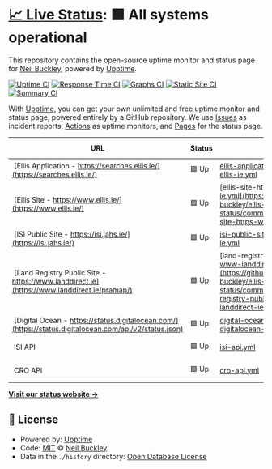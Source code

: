 # [📈 Live Status](https://neil-buckley.github.io/ellis-status): <!--live status--> **🟩 All systems operational**

This repository contains the open-source uptime monitor and status page for [Neil Buckley](https://neil-buckley.github.io/ellis-status), powered by [Upptime](https://github.com/upptime/upptime).

[![Uptime CI](https://github.com/neil-buckley/ellis-status/workflows/Uptime%20CI/badge.svg)](https://github.com/neil-buckley/ellis-status/actions?query=workflow%3A%22Uptime+CI%22)
[![Response Time CI](https://github.com/neil-buckley/ellis-status/workflows/Response%20Time%20CI/badge.svg)](https://github.com/neil-buckley/ellis-status/actions?query=workflow%3A%22Response+Time+CI%22)
[![Graphs CI](https://github.com/neil-buckley/ellis-status/workflows/Graphs%20CI/badge.svg)](https://github.com/neil-buckley/ellis-status/actions?query=workflow%3A%22Graphs+CI%22)
[![Static Site CI](https://github.com/neil-buckley/ellis-status/workflows/Static%20Site%20CI/badge.svg)](https://github.com/neil-buckley/ellis-status/actions?query=workflow%3A%22Static+Site+CI%22)
[![Summary CI](https://github.com/neil-buckley/ellis-status/workflows/Summary%20CI/badge.svg)](https://github.com/neil-buckley/ellis-status/actions?query=workflow%3A%22Summary+CI%22)

With [Upptime](https://upptime.js.org), you can get your own unlimited and free uptime monitor and status page, powered entirely by a GitHub repository. We use [Issues](https://github.com/neil-buckley/ellis-status/issues) as incident reports, [Actions](https://github.com/neil-buckley/ellis-status/actions) as uptime monitors, and [Pages](https://neil-buckley.github.io/ellis-status) for the status page.

<!--start: status pages-->
<!-- This summary is generated by Upptime (https://github.com/upptime/upptime) -->
<!-- Do not edit this manually, your changes will be overwritten -->
<!-- prettier-ignore -->
| URL | Status | History | Response Time | Uptime |
| --- | ------ | ------- | ------------- | ------ |
| <img alt="" src="https://icons.duckduckgo.com/ip3/searches.ellis.ie.ico" height="13"> [Ellis Application - https://searches.ellis.ie/](https://searches.ellis.ie/) | 🟩 Up | [ellis-application-https-searches-ellis-ie.yml](https://github.com/neil-buckley/ellis-status/commits/HEAD/history/ellis-application-https-searches-ellis-ie.yml) | <details><summary><img alt="Response time graph" src="./graphs/ellis-application-https-searches-ellis-ie/response-time-week.png" height="20"> 654ms</summary><br><a href="https://ellis-status.lphmedia.com/history/ellis-application-https-searches-ellis-ie"><img alt="Response time 636" src="https://img.shields.io/endpoint?url=https%3A%2F%2Fraw.githubusercontent.com%2Fneil-buckley%2Fellis-status%2FHEAD%2Fapi%2Fellis-application-https-searches-ellis-ie%2Fresponse-time.json"></a><br><a href="https://ellis-status.lphmedia.com/history/ellis-application-https-searches-ellis-ie"><img alt="24-hour response time 474" src="https://img.shields.io/endpoint?url=https%3A%2F%2Fraw.githubusercontent.com%2Fneil-buckley%2Fellis-status%2FHEAD%2Fapi%2Fellis-application-https-searches-ellis-ie%2Fresponse-time-day.json"></a><br><a href="https://ellis-status.lphmedia.com/history/ellis-application-https-searches-ellis-ie"><img alt="7-day response time 654" src="https://img.shields.io/endpoint?url=https%3A%2F%2Fraw.githubusercontent.com%2Fneil-buckley%2Fellis-status%2FHEAD%2Fapi%2Fellis-application-https-searches-ellis-ie%2Fresponse-time-week.json"></a><br><a href="https://ellis-status.lphmedia.com/history/ellis-application-https-searches-ellis-ie"><img alt="30-day response time 643" src="https://img.shields.io/endpoint?url=https%3A%2F%2Fraw.githubusercontent.com%2Fneil-buckley%2Fellis-status%2FHEAD%2Fapi%2Fellis-application-https-searches-ellis-ie%2Fresponse-time-month.json"></a><br><a href="https://ellis-status.lphmedia.com/history/ellis-application-https-searches-ellis-ie"><img alt="1-year response time 637" src="https://img.shields.io/endpoint?url=https%3A%2F%2Fraw.githubusercontent.com%2Fneil-buckley%2Fellis-status%2FHEAD%2Fapi%2Fellis-application-https-searches-ellis-ie%2Fresponse-time-year.json"></a></details> | <details><summary><a href="https://ellis-status.lphmedia.com/history/ellis-application-https-searches-ellis-ie">100.00%</a></summary><a href="https://ellis-status.lphmedia.com/history/ellis-application-https-searches-ellis-ie"><img alt="All-time uptime 100.00%" src="https://img.shields.io/endpoint?url=https%3A%2F%2Fraw.githubusercontent.com%2Fneil-buckley%2Fellis-status%2FHEAD%2Fapi%2Fellis-application-https-searches-ellis-ie%2Fuptime.json"></a><br><a href="https://ellis-status.lphmedia.com/history/ellis-application-https-searches-ellis-ie"><img alt="24-hour uptime 100.00%" src="https://img.shields.io/endpoint?url=https%3A%2F%2Fraw.githubusercontent.com%2Fneil-buckley%2Fellis-status%2FHEAD%2Fapi%2Fellis-application-https-searches-ellis-ie%2Fuptime-day.json"></a><br><a href="https://ellis-status.lphmedia.com/history/ellis-application-https-searches-ellis-ie"><img alt="7-day uptime 100.00%" src="https://img.shields.io/endpoint?url=https%3A%2F%2Fraw.githubusercontent.com%2Fneil-buckley%2Fellis-status%2FHEAD%2Fapi%2Fellis-application-https-searches-ellis-ie%2Fuptime-week.json"></a><br><a href="https://ellis-status.lphmedia.com/history/ellis-application-https-searches-ellis-ie"><img alt="30-day uptime 100.00%" src="https://img.shields.io/endpoint?url=https%3A%2F%2Fraw.githubusercontent.com%2Fneil-buckley%2Fellis-status%2FHEAD%2Fapi%2Fellis-application-https-searches-ellis-ie%2Fuptime-month.json"></a><br><a href="https://ellis-status.lphmedia.com/history/ellis-application-https-searches-ellis-ie"><img alt="1-year uptime 100.00%" src="https://img.shields.io/endpoint?url=https%3A%2F%2Fraw.githubusercontent.com%2Fneil-buckley%2Fellis-status%2FHEAD%2Fapi%2Fellis-application-https-searches-ellis-ie%2Fuptime-year.json"></a></details>
| <img alt="" src="https://icons.duckduckgo.com/ip3/www.ellis.ie.ico" height="13"> [Ellis Site - https://www.ellis.ie/](https://www.ellis.ie/) | 🟩 Up | [ellis-site-https-www-ellis-ie.yml](https://github.com/neil-buckley/ellis-status/commits/HEAD/history/ellis-site-https-www-ellis-ie.yml) | <details><summary><img alt="Response time graph" src="./graphs/ellis-site-https-www-ellis-ie/response-time-week.png" height="20"> 3516ms</summary><br><a href="https://ellis-status.lphmedia.com/history/ellis-site-https-www-ellis-ie"><img alt="Response time 2281" src="https://img.shields.io/endpoint?url=https%3A%2F%2Fraw.githubusercontent.com%2Fneil-buckley%2Fellis-status%2FHEAD%2Fapi%2Fellis-site-https-www-ellis-ie%2Fresponse-time.json"></a><br><a href="https://ellis-status.lphmedia.com/history/ellis-site-https-www-ellis-ie"><img alt="24-hour response time 2704" src="https://img.shields.io/endpoint?url=https%3A%2F%2Fraw.githubusercontent.com%2Fneil-buckley%2Fellis-status%2FHEAD%2Fapi%2Fellis-site-https-www-ellis-ie%2Fresponse-time-day.json"></a><br><a href="https://ellis-status.lphmedia.com/history/ellis-site-https-www-ellis-ie"><img alt="7-day response time 3516" src="https://img.shields.io/endpoint?url=https%3A%2F%2Fraw.githubusercontent.com%2Fneil-buckley%2Fellis-status%2FHEAD%2Fapi%2Fellis-site-https-www-ellis-ie%2Fresponse-time-week.json"></a><br><a href="https://ellis-status.lphmedia.com/history/ellis-site-https-www-ellis-ie"><img alt="30-day response time 3901" src="https://img.shields.io/endpoint?url=https%3A%2F%2Fraw.githubusercontent.com%2Fneil-buckley%2Fellis-status%2FHEAD%2Fapi%2Fellis-site-https-www-ellis-ie%2Fresponse-time-month.json"></a><br><a href="https://ellis-status.lphmedia.com/history/ellis-site-https-www-ellis-ie"><img alt="1-year response time 2527" src="https://img.shields.io/endpoint?url=https%3A%2F%2Fraw.githubusercontent.com%2Fneil-buckley%2Fellis-status%2FHEAD%2Fapi%2Fellis-site-https-www-ellis-ie%2Fresponse-time-year.json"></a></details> | <details><summary><a href="https://ellis-status.lphmedia.com/history/ellis-site-https-www-ellis-ie">100.00%</a></summary><a href="https://ellis-status.lphmedia.com/history/ellis-site-https-www-ellis-ie"><img alt="All-time uptime 99.97%" src="https://img.shields.io/endpoint?url=https%3A%2F%2Fraw.githubusercontent.com%2Fneil-buckley%2Fellis-status%2FHEAD%2Fapi%2Fellis-site-https-www-ellis-ie%2Fuptime.json"></a><br><a href="https://ellis-status.lphmedia.com/history/ellis-site-https-www-ellis-ie"><img alt="24-hour uptime 100.00%" src="https://img.shields.io/endpoint?url=https%3A%2F%2Fraw.githubusercontent.com%2Fneil-buckley%2Fellis-status%2FHEAD%2Fapi%2Fellis-site-https-www-ellis-ie%2Fuptime-day.json"></a><br><a href="https://ellis-status.lphmedia.com/history/ellis-site-https-www-ellis-ie"><img alt="7-day uptime 100.00%" src="https://img.shields.io/endpoint?url=https%3A%2F%2Fraw.githubusercontent.com%2Fneil-buckley%2Fellis-status%2FHEAD%2Fapi%2Fellis-site-https-www-ellis-ie%2Fuptime-week.json"></a><br><a href="https://ellis-status.lphmedia.com/history/ellis-site-https-www-ellis-ie"><img alt="30-day uptime 100.00%" src="https://img.shields.io/endpoint?url=https%3A%2F%2Fraw.githubusercontent.com%2Fneil-buckley%2Fellis-status%2FHEAD%2Fapi%2Fellis-site-https-www-ellis-ie%2Fuptime-month.json"></a><br><a href="https://ellis-status.lphmedia.com/history/ellis-site-https-www-ellis-ie"><img alt="1-year uptime 100.00%" src="https://img.shields.io/endpoint?url=https%3A%2F%2Fraw.githubusercontent.com%2Fneil-buckley%2Fellis-status%2FHEAD%2Fapi%2Fellis-site-https-www-ellis-ie%2Fuptime-year.json"></a></details>
| <img alt="" src="https://isi.jahs.ie/static/images/isi_logo.png" height="13"> [ISI Public Site - https://isi.jahs.ie/](https://isi.jahs.ie/) | 🟩 Up | [isi-public-site-https-isi-jahs-ie.yml](https://github.com/neil-buckley/ellis-status/commits/HEAD/history/isi-public-site-https-isi-jahs-ie.yml) | <details><summary><img alt="Response time graph" src="./graphs/isi-public-site-https-isi-jahs-ie/response-time-week.png" height="20"> 1267ms</summary><br><a href="https://ellis-status.lphmedia.com/history/isi-public-site-https-isi-jahs-ie"><img alt="Response time 1814" src="https://img.shields.io/endpoint?url=https%3A%2F%2Fraw.githubusercontent.com%2Fneil-buckley%2Fellis-status%2FHEAD%2Fapi%2Fisi-public-site-https-isi-jahs-ie%2Fresponse-time.json"></a><br><a href="https://ellis-status.lphmedia.com/history/isi-public-site-https-isi-jahs-ie"><img alt="24-hour response time 1495" src="https://img.shields.io/endpoint?url=https%3A%2F%2Fraw.githubusercontent.com%2Fneil-buckley%2Fellis-status%2FHEAD%2Fapi%2Fisi-public-site-https-isi-jahs-ie%2Fresponse-time-day.json"></a><br><a href="https://ellis-status.lphmedia.com/history/isi-public-site-https-isi-jahs-ie"><img alt="7-day response time 1267" src="https://img.shields.io/endpoint?url=https%3A%2F%2Fraw.githubusercontent.com%2Fneil-buckley%2Fellis-status%2FHEAD%2Fapi%2Fisi-public-site-https-isi-jahs-ie%2Fresponse-time-week.json"></a><br><a href="https://ellis-status.lphmedia.com/history/isi-public-site-https-isi-jahs-ie"><img alt="30-day response time 1425" src="https://img.shields.io/endpoint?url=https%3A%2F%2Fraw.githubusercontent.com%2Fneil-buckley%2Fellis-status%2FHEAD%2Fapi%2Fisi-public-site-https-isi-jahs-ie%2Fresponse-time-month.json"></a><br><a href="https://ellis-status.lphmedia.com/history/isi-public-site-https-isi-jahs-ie"><img alt="1-year response time 1823" src="https://img.shields.io/endpoint?url=https%3A%2F%2Fraw.githubusercontent.com%2Fneil-buckley%2Fellis-status%2FHEAD%2Fapi%2Fisi-public-site-https-isi-jahs-ie%2Fresponse-time-year.json"></a></details> | <details><summary><a href="https://ellis-status.lphmedia.com/history/isi-public-site-https-isi-jahs-ie">100.00%</a></summary><a href="https://ellis-status.lphmedia.com/history/isi-public-site-https-isi-jahs-ie"><img alt="All-time uptime 99.73%" src="https://img.shields.io/endpoint?url=https%3A%2F%2Fraw.githubusercontent.com%2Fneil-buckley%2Fellis-status%2FHEAD%2Fapi%2Fisi-public-site-https-isi-jahs-ie%2Fuptime.json"></a><br><a href="https://ellis-status.lphmedia.com/history/isi-public-site-https-isi-jahs-ie"><img alt="24-hour uptime 100.00%" src="https://img.shields.io/endpoint?url=https%3A%2F%2Fraw.githubusercontent.com%2Fneil-buckley%2Fellis-status%2FHEAD%2Fapi%2Fisi-public-site-https-isi-jahs-ie%2Fuptime-day.json"></a><br><a href="https://ellis-status.lphmedia.com/history/isi-public-site-https-isi-jahs-ie"><img alt="7-day uptime 100.00%" src="https://img.shields.io/endpoint?url=https%3A%2F%2Fraw.githubusercontent.com%2Fneil-buckley%2Fellis-status%2FHEAD%2Fapi%2Fisi-public-site-https-isi-jahs-ie%2Fuptime-week.json"></a><br><a href="https://ellis-status.lphmedia.com/history/isi-public-site-https-isi-jahs-ie"><img alt="30-day uptime 100.00%" src="https://img.shields.io/endpoint?url=https%3A%2F%2Fraw.githubusercontent.com%2Fneil-buckley%2Fellis-status%2FHEAD%2Fapi%2Fisi-public-site-https-isi-jahs-ie%2Fuptime-month.json"></a><br><a href="https://ellis-status.lphmedia.com/history/isi-public-site-https-isi-jahs-ie"><img alt="1-year uptime 99.73%" src="https://img.shields.io/endpoint?url=https%3A%2F%2Fraw.githubusercontent.com%2Fneil-buckley%2Fellis-status%2FHEAD%2Fapi%2Fisi-public-site-https-isi-jahs-ie%2Fuptime-year.json"></a></details>
| <img alt="" src="https://www.landdirect.ie/images/Form17/PRASymbol.png" height="13"> [Land Registry Public Site - https://www.landdirect.ie](https://www.landdirect.ie/pramap/) | 🟩 Up | [land-registry-public-site-https-www-landdirect-ie.yml](https://github.com/neil-buckley/ellis-status/commits/HEAD/history/land-registry-public-site-https-www-landdirect-ie.yml) | <details><summary><img alt="Response time graph" src="./graphs/land-registry-public-site-https-www-landdirect-ie/response-time-week.png" height="20"> 1353ms</summary><br><a href="https://ellis-status.lphmedia.com/history/land-registry-public-site-https-www-landdirect-ie"><img alt="Response time 1340" src="https://img.shields.io/endpoint?url=https%3A%2F%2Fraw.githubusercontent.com%2Fneil-buckley%2Fellis-status%2FHEAD%2Fapi%2Fland-registry-public-site-https-www-landdirect-ie%2Fresponse-time.json"></a><br><a href="https://ellis-status.lphmedia.com/history/land-registry-public-site-https-www-landdirect-ie"><img alt="24-hour response time 913" src="https://img.shields.io/endpoint?url=https%3A%2F%2Fraw.githubusercontent.com%2Fneil-buckley%2Fellis-status%2FHEAD%2Fapi%2Fland-registry-public-site-https-www-landdirect-ie%2Fresponse-time-day.json"></a><br><a href="https://ellis-status.lphmedia.com/history/land-registry-public-site-https-www-landdirect-ie"><img alt="7-day response time 1353" src="https://img.shields.io/endpoint?url=https%3A%2F%2Fraw.githubusercontent.com%2Fneil-buckley%2Fellis-status%2FHEAD%2Fapi%2Fland-registry-public-site-https-www-landdirect-ie%2Fresponse-time-week.json"></a><br><a href="https://ellis-status.lphmedia.com/history/land-registry-public-site-https-www-landdirect-ie"><img alt="30-day response time 1314" src="https://img.shields.io/endpoint?url=https%3A%2F%2Fraw.githubusercontent.com%2Fneil-buckley%2Fellis-status%2FHEAD%2Fapi%2Fland-registry-public-site-https-www-landdirect-ie%2Fresponse-time-month.json"></a><br><a href="https://ellis-status.lphmedia.com/history/land-registry-public-site-https-www-landdirect-ie"><img alt="1-year response time 1339" src="https://img.shields.io/endpoint?url=https%3A%2F%2Fraw.githubusercontent.com%2Fneil-buckley%2Fellis-status%2FHEAD%2Fapi%2Fland-registry-public-site-https-www-landdirect-ie%2Fresponse-time-year.json"></a></details> | <details><summary><a href="https://ellis-status.lphmedia.com/history/land-registry-public-site-https-www-landdirect-ie">100.00%</a></summary><a href="https://ellis-status.lphmedia.com/history/land-registry-public-site-https-www-landdirect-ie"><img alt="All-time uptime 98.32%" src="https://img.shields.io/endpoint?url=https%3A%2F%2Fraw.githubusercontent.com%2Fneil-buckley%2Fellis-status%2FHEAD%2Fapi%2Fland-registry-public-site-https-www-landdirect-ie%2Fuptime.json"></a><br><a href="https://ellis-status.lphmedia.com/history/land-registry-public-site-https-www-landdirect-ie"><img alt="24-hour uptime 100.00%" src="https://img.shields.io/endpoint?url=https%3A%2F%2Fraw.githubusercontent.com%2Fneil-buckley%2Fellis-status%2FHEAD%2Fapi%2Fland-registry-public-site-https-www-landdirect-ie%2Fuptime-day.json"></a><br><a href="https://ellis-status.lphmedia.com/history/land-registry-public-site-https-www-landdirect-ie"><img alt="7-day uptime 100.00%" src="https://img.shields.io/endpoint?url=https%3A%2F%2Fraw.githubusercontent.com%2Fneil-buckley%2Fellis-status%2FHEAD%2Fapi%2Fland-registry-public-site-https-www-landdirect-ie%2Fuptime-week.json"></a><br><a href="https://ellis-status.lphmedia.com/history/land-registry-public-site-https-www-landdirect-ie"><img alt="30-day uptime 100.00%" src="https://img.shields.io/endpoint?url=https%3A%2F%2Fraw.githubusercontent.com%2Fneil-buckley%2Fellis-status%2FHEAD%2Fapi%2Fland-registry-public-site-https-www-landdirect-ie%2Fuptime-month.json"></a><br><a href="https://ellis-status.lphmedia.com/history/land-registry-public-site-https-www-landdirect-ie"><img alt="1-year uptime 99.18%" src="https://img.shields.io/endpoint?url=https%3A%2F%2Fraw.githubusercontent.com%2Fneil-buckley%2Fellis-status%2FHEAD%2Fapi%2Fland-registry-public-site-https-www-landdirect-ie%2Fuptime-year.json"></a></details>
| <img alt="" src="https://www-static.cdn.prismic.io/www-static%2F903fd83b-8963-42c2-baf6-44f4d6bb83f2_digitalocean-logo-mark.svg" height="13"> [Digital Ocean - https://status.digitalocean.com/](https://status.digitalocean.com/api/v2/status.json) | 🟩 Up | [digital-ocean-https-status-digitalocean-com.yml](https://github.com/neil-buckley/ellis-status/commits/HEAD/history/digital-ocean-https-status-digitalocean-com.yml) | <details><summary><img alt="Response time graph" src="./graphs/digital-ocean-https-status-digitalocean-com/response-time-week.png" height="20"> 214ms</summary><br><a href="https://ellis-status.lphmedia.com/history/digital-ocean-https-status-digitalocean-com"><img alt="Response time 193" src="https://img.shields.io/endpoint?url=https%3A%2F%2Fraw.githubusercontent.com%2Fneil-buckley%2Fellis-status%2FHEAD%2Fapi%2Fdigital-ocean-https-status-digitalocean-com%2Fresponse-time.json"></a><br><a href="https://ellis-status.lphmedia.com/history/digital-ocean-https-status-digitalocean-com"><img alt="24-hour response time 185" src="https://img.shields.io/endpoint?url=https%3A%2F%2Fraw.githubusercontent.com%2Fneil-buckley%2Fellis-status%2FHEAD%2Fapi%2Fdigital-ocean-https-status-digitalocean-com%2Fresponse-time-day.json"></a><br><a href="https://ellis-status.lphmedia.com/history/digital-ocean-https-status-digitalocean-com"><img alt="7-day response time 214" src="https://img.shields.io/endpoint?url=https%3A%2F%2Fraw.githubusercontent.com%2Fneil-buckley%2Fellis-status%2FHEAD%2Fapi%2Fdigital-ocean-https-status-digitalocean-com%2Fresponse-time-week.json"></a><br><a href="https://ellis-status.lphmedia.com/history/digital-ocean-https-status-digitalocean-com"><img alt="30-day response time 214" src="https://img.shields.io/endpoint?url=https%3A%2F%2Fraw.githubusercontent.com%2Fneil-buckley%2Fellis-status%2FHEAD%2Fapi%2Fdigital-ocean-https-status-digitalocean-com%2Fresponse-time-month.json"></a><br><a href="https://ellis-status.lphmedia.com/history/digital-ocean-https-status-digitalocean-com"><img alt="1-year response time 194" src="https://img.shields.io/endpoint?url=https%3A%2F%2Fraw.githubusercontent.com%2Fneil-buckley%2Fellis-status%2FHEAD%2Fapi%2Fdigital-ocean-https-status-digitalocean-com%2Fresponse-time-year.json"></a></details> | <details><summary><a href="https://ellis-status.lphmedia.com/history/digital-ocean-https-status-digitalocean-com">100.00%</a></summary><a href="https://ellis-status.lphmedia.com/history/digital-ocean-https-status-digitalocean-com"><img alt="All-time uptime 89.07%" src="https://img.shields.io/endpoint?url=https%3A%2F%2Fraw.githubusercontent.com%2Fneil-buckley%2Fellis-status%2FHEAD%2Fapi%2Fdigital-ocean-https-status-digitalocean-com%2Fuptime.json"></a><br><a href="https://ellis-status.lphmedia.com/history/digital-ocean-https-status-digitalocean-com"><img alt="24-hour uptime 100.00%" src="https://img.shields.io/endpoint?url=https%3A%2F%2Fraw.githubusercontent.com%2Fneil-buckley%2Fellis-status%2FHEAD%2Fapi%2Fdigital-ocean-https-status-digitalocean-com%2Fuptime-day.json"></a><br><a href="https://ellis-status.lphmedia.com/history/digital-ocean-https-status-digitalocean-com"><img alt="7-day uptime 100.00%" src="https://img.shields.io/endpoint?url=https%3A%2F%2Fraw.githubusercontent.com%2Fneil-buckley%2Fellis-status%2FHEAD%2Fapi%2Fdigital-ocean-https-status-digitalocean-com%2Fuptime-week.json"></a><br><a href="https://ellis-status.lphmedia.com/history/digital-ocean-https-status-digitalocean-com"><img alt="30-day uptime 93.43%" src="https://img.shields.io/endpoint?url=https%3A%2F%2Fraw.githubusercontent.com%2Fneil-buckley%2Fellis-status%2FHEAD%2Fapi%2Fdigital-ocean-https-status-digitalocean-com%2Fuptime-month.json"></a><br><a href="https://ellis-status.lphmedia.com/history/digital-ocean-https-status-digitalocean-com"><img alt="1-year uptime 82.48%" src="https://img.shields.io/endpoint?url=https%3A%2F%2Fraw.githubusercontent.com%2Fneil-buckley%2Fellis-status%2FHEAD%2Fapi%2Fdigital-ocean-https-status-digitalocean-com%2Fuptime-year.json"></a></details>
| <img alt="" src="https://isi.jahs.ie/static/images/isi_logo.png" height="13"> ISI API | 🟩 Up | [isi-api.yml](https://github.com/neil-buckley/ellis-status/commits/HEAD/history/isi-api.yml) | <details><summary><img alt="Response time graph" src="./graphs/isi-api/response-time-week.png" height="20"> 105ms</summary><br><a href="https://ellis-status.lphmedia.com/history/isi-api"><img alt="Response time 114" src="https://img.shields.io/endpoint?url=https%3A%2F%2Fraw.githubusercontent.com%2Fneil-buckley%2Fellis-status%2FHEAD%2Fapi%2Fisi-api%2Fresponse-time.json"></a><br><a href="https://ellis-status.lphmedia.com/history/isi-api"><img alt="24-hour response time 78" src="https://img.shields.io/endpoint?url=https%3A%2F%2Fraw.githubusercontent.com%2Fneil-buckley%2Fellis-status%2FHEAD%2Fapi%2Fisi-api%2Fresponse-time-day.json"></a><br><a href="https://ellis-status.lphmedia.com/history/isi-api"><img alt="7-day response time 105" src="https://img.shields.io/endpoint?url=https%3A%2F%2Fraw.githubusercontent.com%2Fneil-buckley%2Fellis-status%2FHEAD%2Fapi%2Fisi-api%2Fresponse-time-week.json"></a><br><a href="https://ellis-status.lphmedia.com/history/isi-api"><img alt="30-day response time 107" src="https://img.shields.io/endpoint?url=https%3A%2F%2Fraw.githubusercontent.com%2Fneil-buckley%2Fellis-status%2FHEAD%2Fapi%2Fisi-api%2Fresponse-time-month.json"></a><br><a href="https://ellis-status.lphmedia.com/history/isi-api"><img alt="1-year response time 115" src="https://img.shields.io/endpoint?url=https%3A%2F%2Fraw.githubusercontent.com%2Fneil-buckley%2Fellis-status%2FHEAD%2Fapi%2Fisi-api%2Fresponse-time-year.json"></a></details> | <details><summary><a href="https://ellis-status.lphmedia.com/history/isi-api">100.00%</a></summary><a href="https://ellis-status.lphmedia.com/history/isi-api"><img alt="All-time uptime 99.74%" src="https://img.shields.io/endpoint?url=https%3A%2F%2Fraw.githubusercontent.com%2Fneil-buckley%2Fellis-status%2FHEAD%2Fapi%2Fisi-api%2Fuptime.json"></a><br><a href="https://ellis-status.lphmedia.com/history/isi-api"><img alt="24-hour uptime 100.00%" src="https://img.shields.io/endpoint?url=https%3A%2F%2Fraw.githubusercontent.com%2Fneil-buckley%2Fellis-status%2FHEAD%2Fapi%2Fisi-api%2Fuptime-day.json"></a><br><a href="https://ellis-status.lphmedia.com/history/isi-api"><img alt="7-day uptime 100.00%" src="https://img.shields.io/endpoint?url=https%3A%2F%2Fraw.githubusercontent.com%2Fneil-buckley%2Fellis-status%2FHEAD%2Fapi%2Fisi-api%2Fuptime-week.json"></a><br><a href="https://ellis-status.lphmedia.com/history/isi-api"><img alt="30-day uptime 100.00%" src="https://img.shields.io/endpoint?url=https%3A%2F%2Fraw.githubusercontent.com%2Fneil-buckley%2Fellis-status%2FHEAD%2Fapi%2Fisi-api%2Fuptime-month.json"></a><br><a href="https://ellis-status.lphmedia.com/history/isi-api"><img alt="1-year uptime 99.73%" src="https://img.shields.io/endpoint?url=https%3A%2F%2Fraw.githubusercontent.com%2Fneil-buckley%2Fellis-status%2FHEAD%2Fapi%2Fisi-api%2Fuptime-year.json"></a></details>
| <img alt="" src="https://pbs.twimg.com/profile_images/1278628334969196545/gx2xLJ9y_400x400.jpg" height="13"> CRO API | 🟩 Up | [cro-api.yml](https://github.com/neil-buckley/ellis-status/commits/HEAD/history/cro-api.yml) | <details><summary><img alt="Response time graph" src="./graphs/cro-api/response-time-week.png" height="20"> 576ms</summary><br><a href="https://ellis-status.lphmedia.com/history/cro-api"><img alt="Response time 556" src="https://img.shields.io/endpoint?url=https%3A%2F%2Fraw.githubusercontent.com%2Fneil-buckley%2Fellis-status%2FHEAD%2Fapi%2Fcro-api%2Fresponse-time.json"></a><br><a href="https://ellis-status.lphmedia.com/history/cro-api"><img alt="24-hour response time 412" src="https://img.shields.io/endpoint?url=https%3A%2F%2Fraw.githubusercontent.com%2Fneil-buckley%2Fellis-status%2FHEAD%2Fapi%2Fcro-api%2Fresponse-time-day.json"></a><br><a href="https://ellis-status.lphmedia.com/history/cro-api"><img alt="7-day response time 576" src="https://img.shields.io/endpoint?url=https%3A%2F%2Fraw.githubusercontent.com%2Fneil-buckley%2Fellis-status%2FHEAD%2Fapi%2Fcro-api%2Fresponse-time-week.json"></a><br><a href="https://ellis-status.lphmedia.com/history/cro-api"><img alt="30-day response time 551" src="https://img.shields.io/endpoint?url=https%3A%2F%2Fraw.githubusercontent.com%2Fneil-buckley%2Fellis-status%2FHEAD%2Fapi%2Fcro-api%2Fresponse-time-month.json"></a><br><a href="https://ellis-status.lphmedia.com/history/cro-api"><img alt="1-year response time 549" src="https://img.shields.io/endpoint?url=https%3A%2F%2Fraw.githubusercontent.com%2Fneil-buckley%2Fellis-status%2FHEAD%2Fapi%2Fcro-api%2Fresponse-time-year.json"></a></details> | <details><summary><a href="https://ellis-status.lphmedia.com/history/cro-api">100.00%</a></summary><a href="https://ellis-status.lphmedia.com/history/cro-api"><img alt="All-time uptime 100.00%" src="https://img.shields.io/endpoint?url=https%3A%2F%2Fraw.githubusercontent.com%2Fneil-buckley%2Fellis-status%2FHEAD%2Fapi%2Fcro-api%2Fuptime.json"></a><br><a href="https://ellis-status.lphmedia.com/history/cro-api"><img alt="24-hour uptime 100.00%" src="https://img.shields.io/endpoint?url=https%3A%2F%2Fraw.githubusercontent.com%2Fneil-buckley%2Fellis-status%2FHEAD%2Fapi%2Fcro-api%2Fuptime-day.json"></a><br><a href="https://ellis-status.lphmedia.com/history/cro-api"><img alt="7-day uptime 100.00%" src="https://img.shields.io/endpoint?url=https%3A%2F%2Fraw.githubusercontent.com%2Fneil-buckley%2Fellis-status%2FHEAD%2Fapi%2Fcro-api%2Fuptime-week.json"></a><br><a href="https://ellis-status.lphmedia.com/history/cro-api"><img alt="30-day uptime 100.00%" src="https://img.shields.io/endpoint?url=https%3A%2F%2Fraw.githubusercontent.com%2Fneil-buckley%2Fellis-status%2FHEAD%2Fapi%2Fcro-api%2Fuptime-month.json"></a><br><a href="https://ellis-status.lphmedia.com/history/cro-api"><img alt="1-year uptime 100.00%" src="https://img.shields.io/endpoint?url=https%3A%2F%2Fraw.githubusercontent.com%2Fneil-buckley%2Fellis-status%2FHEAD%2Fapi%2Fcro-api%2Fuptime-year.json"></a></details>

<!--end: status pages-->

[**Visit our status website →**](https://neil-buckley.github.io/ellis-status)

## 📄 License

- Powered by: [Upptime](https://github.com/upptime/upptime)
- Code: [MIT](./LICENSE) © [Neil Buckley](https://neil-buckley.github.io/ellis-status)
- Data in the `./history` directory: [Open Database License](https://opendatacommons.org/licenses/odbl/1-0/)
